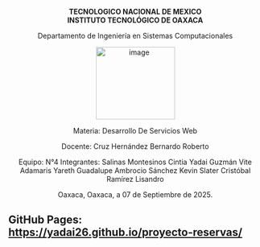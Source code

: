 <div align="center">

**TECNOLOGICO NACIONAL DE MEXICO**  
**INSTITUTO TECNOLÓGICO DE OAXACA**

Departamento de Ingeniería en Sistemas Computacionales  

<img width="157" height="144" alt="image" src="https://github.com/user-attachments/assets/48026dfd-dc34-4dbc-9c4c-03dc85ac1cb7" />

Materia: Desarrollo De Servicios Web

Docente: Cruz Hernández Bernardo Roberto

Equipo: N°4
Integrantes:
Salinas Montesinos Cintia Yadai
Guzmán Vite Adamaris Yareth Guadalupe
Ambrocio Sánchez Kevin Slater
Cristóbal Ramírez Lisandro

Oaxaca, Oaxaca, a 07 de Septiembre de 2025.

</div>

## GitHub Pages: https://yadai26.github.io/proyecto-reservas/
